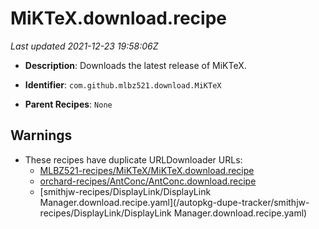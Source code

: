 # MiKTeX.download.recipe

_Last updated 2021-12-23 19:58:06Z_

- **Description**: Downloads the latest release of MiKTeX.

- **Identifier**: `com.github.mlbz521.download.MiKTeX`

- **Parent Recipes**: `None`

## Warnings

- These recipes have duplicate URLDownloader URLs:
    - [MLBZ521-recipes/MiKTeX/MiKTeX.download.recipe](/autopkg-dupe-tracker/MLBZ521-recipes/MiKTeX/MiKTeX.download.recipe)
    - [orchard-recipes/AntConc/AntConc.download.recipe](/autopkg-dupe-tracker/orchard-recipes/AntConc/AntConc.download.recipe)
    - [smithjw-recipes/DisplayLink/DisplayLink Manager.download.recipe.yaml](/autopkg-dupe-tracker/smithjw-recipes/DisplayLink/DisplayLink Manager.download.recipe.yaml)